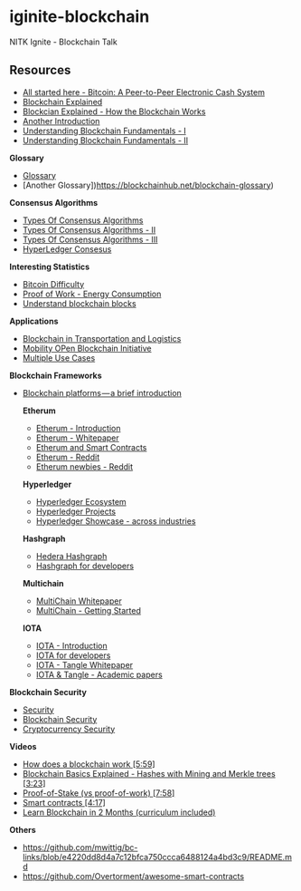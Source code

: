 # iginite-blockchain
NITK Ignite - Blockchain Talk
## Resources

- [All started here - Bitcoin: A Peer-to-Peer Electronic Cash System](https://bitcoin.org/bitcoin.pdf)
- [Blockchain Explained](https://www.mckinsey.com/business-functions/digital-mckinsey/our-insights/blockchain-explained-what-it-is-and-isnt-and-why-it-matters?es_p=7676285)
- [Blockcian Explained - How the Blockchain Works](https://bitfalls.com/2017/08/20/blockchain-explained-blockchain-works/)
- [Another Introduction](https://www.coindesk.com/information/)
- [Understanding Blockchain Fundamentals - I](https://medium.com/loom-network/understanding-blockchain-fundamentals-part-1-byzantine-fault-tolerance-245f46fe8419)
- [Understanding Blockchain Fundamentals - II](https://medium.com/loom-network/understanding-blockchain-fundamentals-part-2-proof-of-work-proof-of-stake-b6ae907c7edb)

**Glossary**

- [Glossary](https://bitcoin.org/en/vocabulary)
- [Another Glossary])https://blockchainhub.net/blockchain-glossary)

**Consensus Algorithms**

- [Types Of Consensus Algorithms](https://www.blockchainsemantics.com/blog/types-consensus-algorithm)
- [Types Of Consensus Algorithms - II](https://101blockchains.com/consensus-algorithms-blockchain/)
- [Types Of Consensus Algorithms - III](https://www.cryptoninjas.net/2018/02/27/blockchain-consensus-algorithm-pow-pos-beyond/)
- [HyperLedger Consesus](https://www.skcript.com/svr/consensus-hyperledger-fabric/)


**Interesting Statistics**

- [Bitcoin Difficulty](https://bitcoinwisdom.com/bitcoin/difficulty)
- [Proof of Work - Energy Consumption](https://hackernoon.com/proof-of-work-or-proof-of-waste-9c1710b7f025)
- [Understand blockchain blocks](https://bitfalls.com/2017/10/03/read-bitcoin-blockchain-data-blockexplorer/)

**Applications**

- [Blockchain in Transportation and Logistics](https://www.winnesota.com/blockchain)
- [Mobility OPen Blockchain Initiative](https://www.dlt.mobi/)
- [Multiple Use Cases](https://medium.com/fluree/blockchain-for-2018-and-beyond-a-growing-list-of-blockchain-use-cases-37db7c19fb99)

**Blockchain Frameworks**

- [Blockchain platforms — a brief introduction](https://medium.com/blockchain-blog/17-blockchain-platforms-a-brief-introduction-e07273185a0b)

	**Etherum**

	- [Etherum - Introduction](https://github.com/ethereum/wiki/wiki/Ethereum-introduction)
	- [Etherum - Whitepaper](https://github.com/ethereum/wiki/wiki/White-Paper)
	- [Etherum and Smart Contracts](https://bitfalls.com/2017/09/19/what-ethereum-compare-to-bitcoin/)
	- [Etherum - Reddit](https://www.reddit.com/r/ethdev/)
	- [Etherum newbies - Reddit](https://www.reddit.com/r/ethereumnoobies/)

	**Hyperledger**
	
	- [Hyperledger Ecosystem](https://www.hyperledger.org/resources/tutorials)
	- [Hyperledger Projects](https://www.hyperledger.org/projects)
	- [Hyperledger Showcase - across industries](https://www.hyperledger.org/resources/blockchain-showcase)

	**Hashgraph**
	
	- [Hedera Hashgraph](https://www.hedera.com/hh-whitepaper-v1.4-181017.pdf)
	- [Hashgraph for developers](https://dev.hashgraph.com/)

	**Multichain**
	
	- [MultiChain Whitepaper](https://www.multichain.com/download/MultiChain-White-Paper.pdf)
	- [MultiChain - Getting Started](https://www.multichain.com/getting-started/)

	**IOTA**
	
	- [IOTA - Introduction](https://www.iota.org/get-started/what-is-iota)
	- [IOTA for developers](https://www.iota.org/get-started/for-developers)
	- [IOTA - Tangle Whitepaper](https://assets.ctfassets.net/r1dr6vzfxhev/2t4uxvsIqk0EUau6g2sw0g/45eae33637ca92f85dd9f4a3a218e1ec/iota1_4_3.pdf)
	- [IOTA & Tangle - Academic papers](https://www.iota.org/research/academic-papers)

**Blockchain Security**

- [Security](https://hackernoon.com/5-reasons-why-we-need-to-define-security-of-blockchain-c146253e7e81)
- [Blockchain Security](https://github.com/1522402210/BlockChain-Security-List/blob/cd9d9c25b07c532606098e9ad5dc0eddeef1b96c/README.md)
- [Cryptocurrency Security](https://github.com/nongiach/awesome-cryptocurrency-security/blob/621419bb38bd97c1bc5e24fdce0975b4fa4215f1/README.md)

**Videos**

- [How does a blockchain work [5:59]](https://www.youtube.com/watch?v=SSo_EIwHSd4)
- [Blockchain Basics Explained - Hashes with Mining and Merkle trees [3:23]](https://www.youtube.com/watch?v=lik9aaFIsl4)
- [Proof-of-Stake (vs proof-of-work) [7:58]](https://www.youtube.com/watch?v=M3EFi_POhps)
- [Smart contracts [4:17]](https://www.youtube.com/watch?v=ZE2HxTmxfrI)
- [Learn Blockchain in 2 Months (curriculum included)](https://www.youtube.com/watch?v=wVVGv2bmxow)

**Others**
- https://github.com/mwittig/bc-links/blob/e4220dd8d4a7c12bfca750ccca6488124a4bd3c9/README.md
- https://github.com/Overtorment/awesome-smart-contracts
